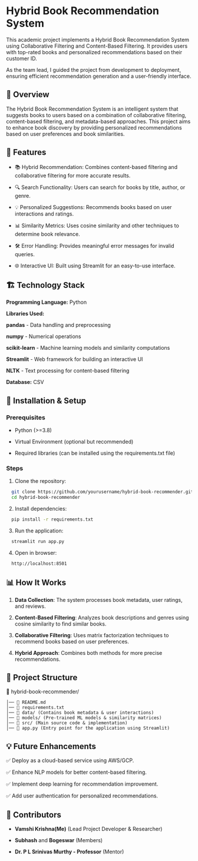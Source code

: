 # Hybrid Book Recommendation System

This academic project implements a Hybrid Book Recommendation System using Collaborative Filtering and Content-Based Filtering. It provides users with top-rated books and personalized recommendations based on their customer ID.

As the team lead, I guided the project from development to deployment, ensuring efficient recommendation generation and a user-friendly interface.

## 📌 Overview

The Hybrid Book Recommendation System is an intelligent system that suggests books to users based on a combination of collaborative filtering, content-based filtering, and metadata-based approaches. This project aims to enhance book discovery by providing personalized recommendations based on user preferences and book similarities.

## 🚀 Features

- 📚 Hybrid Recommendation: Combines content-based filtering and collaborative filtering for more accurate results.

- 🔍 Search Functionality: Users can search for books by title, author, or genre.

- 💡 Personalized Suggestions: Recommends books based on user interactions and ratings.

- 📊 Similarity Metrics: Uses cosine similarity and other techniques to determine book relevance.

- 🛠 Error Handling: Provides meaningful error messages for invalid queries.

- 🌐 Interactive UI: Built using Streamlit for an easy-to-use interface.

## 🏗️ Technology Stack

**Programming Language:** Python

**Libraries Used:**

**pandas** - Data handling and preprocessing

**numpy** - Numerical operations

**scikit-learn** - Machine learning models and similarity computations

**Streamlit** - Web framework for building an interactive UI

**NLTK** - Text processing for content-based filtering

**Database:** CSV

## 📌 Installation & Setup

### Prerequisites

- Python (>=3.8)

- Virtual Environment (optional but recommended)

- Required libraries (can be installed using the requirements.txt file)

### Steps

1. Clone the repository:

```bash
  git clone https://github.com/yourusername/hybrid-book-recommender.git
  cd hybrid-book-recommender
```

2. Install dependencies:

```bash
  pip install -r requirements.txt
```

3. Run the application:

```bash
  streamlit run app.py
```

4. Open in browser:

```bash
  http://localhost:8501
```

## 📊 How It Works

1. **Data Collection**: The system processes book metadata, user ratings, and reviews.

2. **Content-Based Filtering**: Analyzes book descriptions and genres using cosine similarity to find similar books.

3. **Collaborative Filtering**: Uses matrix factorization techniques to recommend books based on user preferences.

4. **Hybrid Approach**: Combines both methods for more precise recommendations.

## 📂 Project Structure

📁 hybrid-book-recommender/

    │── 📄 README.md
    │── 📄 requirements.txt
    │── 📂 data/ (Contains book metadata & user interactions)
    │── 📂 models/ (Pre-trained ML models & similarity matrices)
    │── 📂 src/ (Main source code & implementation)
    │── 📄 app.py (Entry point for the application using Streamlit)

## 💡 Future Enhancements

✅ Deploy as a cloud-based service using AWS/GCP.

✅ Enhance NLP models for better content-based filtering.

✅ Implement deep learning for recommendation improvement.

✅ Add user authentication for personalized recommendations.

## 👥 Contributors

- **Vamshi Krishna(Me)** (Lead Project Developer & Researcher)

- **Subhash** and **Bogeswar** (Members)

- **Dr. P L Srinivas Murthy - Professor** (Mentor)
